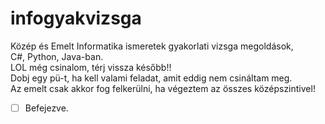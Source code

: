# infogyakvizsga
Közép és Emelt Informatika ismeretek gyakorlati vizsga megoldások, <br/>
C#, Python, Java-ban.</br>
LOL még csinalom, térj vissza később!!<br/>
Dobj egy pü-t, ha kell valami feladat, amit eddig nem csináltam meg.</br>
Az emelt csak akkor fog felkerülni, ha végeztem az összes középszintivel!
- [ ] Befejezve.
